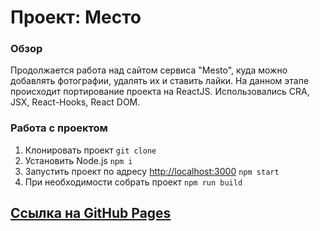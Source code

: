 # Проект: Место

### Обзор

Продолжается работа над сайтом сервиса "Mesto", куда можно добавлять фотографии, удалять их и ставить лайки. На данном этапе происходит портирование проекта на ReactJS. Использовались CRA, JSX, React-Hooks, React DOM.

### Работа с проектом

1. Клонировать проект `git clone`
2. Установить Node.js `npm i`
3. Запустить проект по адресу [http://localhost:3000](http://localhost:3000) `npm start`
4. При необходимости собрать проект `npm run build`

## [Ссылка на GitHub Pages](https://vadim2370.github.io/mesto-react/)

